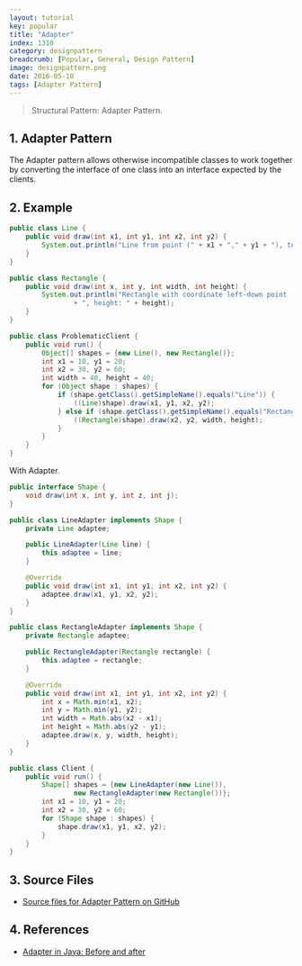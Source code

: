 ```yaml
---
layout: tutorial
key: popular
title: "Adapter"
index: 1310
category: designpattern
breadcrumb: [Popular, General, Design Pattern]
image: designpattern.png
date: 2016-05-10
tags: [Adapter Pattern]
---
```


> Structural Pattern: Adapter Pattern.

## 1. Adapter Pattern
The Adapter pattern allows otherwise incompatible classes to work together by converting the interface of one class into an interface expected by the clients.

## 2. Example
```java
public class Line {
    public void draw(int x1, int y1, int x2, int y2) {
        System.out.println("Line from point (" + x1 + "," + y1 + "), to point (" + x2 + "," + y2 + ")");
    }
}

public class Rectangle {
    public void draw(int x, int y, int width, int height) {
        System.out.println("Rectangle with coordinate left-down point (" + x + "," + y + "), width: " + width
                + ", height: " + height);
    }
}

public class ProblematicClient {
    public void run() {
        Object[] shapes = {new Line(), new Rectangle()};
        int x1 = 10, y1 = 20;
        int x2 = 30, y2 = 60;
        int width = 40, height = 40;
        for (Object shape : shapes) {
            if (shape.getClass().getSimpleName().equals("Line")) {
                ((Line)shape).draw(x1, y1, x2, y2);
            } else if (shape.getClass().getSimpleName().equals("Rectangle")) {
                ((Rectangle)shape).draw(x2, y2, width, height);
            }
        }
    }
}
```
With Adapter.
```java
public interface Shape {
    void draw(int x, int y, int z, int j);
}

public class LineAdapter implements Shape {
    private Line adaptee;

    public LineAdapter(Line line) {
        this.adaptee = line;
    }

    @Override
    public void draw(int x1, int y1, int x2, int y2) {
        adaptee.draw(x1, y1, x2, y2);
    }
}

public class RectangleAdapter implements Shape {
    private Rectangle adaptee;

    public RectangleAdapter(Rectangle rectangle) {
        this.adaptee = rectangle;
    }

    @Override
    public void draw(int x1, int y1, int x2, int y2) {
        int x = Math.min(x1, x2);
        int y = Math.min(y1, y2);
        int width = Math.abs(x2 - x1);
        int height = Math.abs(y2 - y1);
        adaptee.draw(x, y, width, height);
    }
}

public class Client {
    public void run() {
        Shape[] shapes = {new LineAdapter(new Line()),
                new RectangleAdapter(new Rectangle())};
        int x1 = 10, y1 = 20;
        int x2 = 30, y2 = 60;
        for (Shape shape : shapes) {
            shape.draw(x1, y1, x2, y2);
        }
    }
}
```

## 3. Source Files
* [Source files for Adapter Pattern on GitHub](https://github.com/jojozhuang/design-patterns-java/tree/master/design-pattern-adapter)

## 4. References
* [Adapter in Java: Before and after](https://sourcemaking.com/design_patterns/adapter/java/1)
